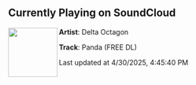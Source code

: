 ## Currently Playing on SoundCloud

[<img align="left" width="100" src="https://i1.sndcdn.com/artworks-PbscSPBWLsVurVxm-yEdduA-t500x500.jpg">](https://soundcloud.com/deltaoctagon/panda?in=saxurn/sets/immaculate)

**Artist**: Delta Octagon 

**Track**: Panda (FREE DL)

Last updated at 4/30/2025, 4:45:40 PM
